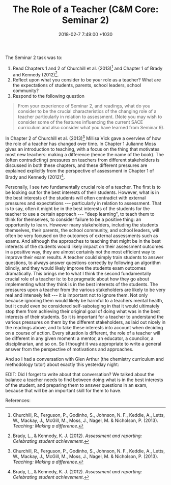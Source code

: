 ﻿---
layout: post
title:  "The Role of a Teacher (C&M Core: Seminar 2)"
date:   2018-02-7 7:49:00 +1030
categories: MTeach CMcore seminar
tags: [6-2, 6-3, 7-1, 7-4]
---

The Seminar 2 task was to: 

1. Read Chapters 1 and 2 of Churchill et al. (2013)[^Churchill2013] and Chapter 1 of Brady and Kennedy (2012)[^Brady2012].
2. Reflect upon what you consider to be your role as a teacher? What are the expectations of students, parents, school leaders, school community? 
3. Respond to the following question

<blockquote markdown="1">
From your experience of Seminar 2, and readings, what do you consider to be the crucial characteristics of the changing role of a teacher particularly in relation to assessment. (Note you may wish to consider some of the features influencing the current SACE curriculum and also consider what you have learned from Seminar 9).
</blockquote>

In Chapter 2 of Churchill et al. (2013)[^Churchill2013] Millisa Vick gave a overview of how the role of a teacher has changed over time. In Chapter 1 Julianne Moss gives an introduction to teaching, with a focus on the thing that motivates most new teachers: making a difference (hence the name of the book). The (often contradicting) pressures on teachers from different stakeholders is discussed in both these chapters, and these different pressures are explained explicitly from the perspective of assessment in Chapter 1 of Brady and Kennedy (2012)[^Brady2012]. 

Personally, I see two fundamentally crucial role of a teacher. The first is to be looking out for the best interests of their students. However, what is in the best interests of the students will often contradict with external pressures and expectations --- particularly in relation to assessment. That is to say, often it might be in the best interests of the students for the teacher to use a certain approach --- "deep learning", to teach them to think for themselves, to consider failure to be a positive thing: an opportunity to learn. However many stakeholders, including the students themselves, their parents, the school community, and school leaders, will often be very focused on the outcomes of external assessments such as exams. And although the approaches to teaching that might be in the best interests of the students would likely impact on their assessment outcomes in a positive way, they are almost certainly not the most efficient way to improve their exam results. A teacher could simply train students to answer questions, to always answer questions correctly by following an algorithm blindly, and they would likely improve the students exam outcomes dramatically. This brings me to what I think the second fundamentally crucial role of a teacher is: to be pragmatic about how they go about implementing what they think is in the best interests of the students. The pressures upon a teacher from the various stakeholders are likely to be very real and intensely felt --- it is important not to ignore them. Not only because ignoring them would likely be harmful to a teachers mental health, but it could even be considered self-sabotaging in that it would ultimately stop them from achieving their original goal of doing what was in the best interests of their students. So it is important for a teacher to understand the various pressures on them by the different stakeholders, as laid out nicely in the readings above, and to take these interests into account when deciding on a course of action. Every situation is different, the role of a teacher will be different in any given moment: a mentor, an educator, a councilor, a disciplinarian, and so on. So  I thought it was appropriate to write a general answer from the perspective of motivations and approaches.

And so  I had a conversation with Glen Arthur (the chemistry curriculum and methodology tutor) about exactly this yesterday night: 

EDIT: Did I forget to write about that conversation? We talked about the balance a teacher needs to find between doing what is in the best interests of the student, and preparing them to answer questions in an exam, because that will be an important skill for them to have.


References:

[^Churchill2013]: Churchill, R., Ferguson, P., Godinho, S., Johnson, N. F., Keddie, A., Letts, W., Mackay, J., McGill, M., Moss, J., Nagel, M. & Nicholson, P. (2013). *Teaching: Making a difference*.

[^Brady2012]: Brady, L., & Kennedy, K. J. (2012). *Assessment and reporting: Celebrating student achievement*.